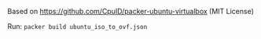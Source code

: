 Based on https://github.com/CpuID/packer-ubuntu-virtualbox (MIT License)


Run: `packer build ubuntu_iso_to_ovf.json`


